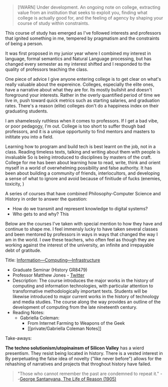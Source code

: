 >[!WARN]
>Under development. An ongoing note on college, extracting value from an institution that seeks to exploit you, finding what college is actually good for, and the feeling of agency by shaping your course of study within constraints.

This course of study has emerged as I've followed interests and professors that ignited something in me, tempered by pragmatism and the constraints of being a person. 

It was first proposed in my junior year where I combined my interest in language, formal semantics and Natural Language processing, but has changed every semester as my interest shifted and I responded to the quality of professors teaching the class. 

One piece of advice I give anyone entering college is to get clear on what's really valuable about the expereince. Colleges, especially the elite ones, have a narrative about what they are for. Its mostly bullshit and doesn't foreground your interests.  Rather in the overly quantified period of time we live in, push toward quick metrics such as starting salaries, and graduation rates. There's a reason (elite) colleges don't do a happiness index on their graduating students. 

I am shamelessly ruthless when it comes to professors. If I get a bad vibe, or poor pedagogy, I'm out. College is too short to suffer though bad professors, and it is a unique opportunity to find mentors and masters to inititate you into a field. 

Learning how to program and build tech is best learnt on the job, not in a class. Reading timeless texts, talking and writing about them with people is invaluable So is being introduced to disciplines by masters of the craft. College for me has been about learning how to read, write, think and orient myself in a world of overwhelming possibility and false authority. It has been about building a community of friends, interlocultors, and developing a sense of what to ignore and avoid because of finitiude of fucks (enemies, toxicity, )


A series of courses that have combined Philosophy-Computer Science and History in order to answer the question:
- How do we transmit and represent knowledge to digital systems?
- Who gets to and why? 
This


Below are the courses I've taken with special mention to how they have and continue to shape me. I feel immensly lucky to have taken several classes and been mentored by professors in ways in ways that changed the way I am in the world. I owe these teachers, who often feel as though they are working against the interest of the university, an infinite and irrepayable debt of gratitude.

Title: [Information—Computing—Infrastructure](http://www.columbia.edu/cu/bulletin/uwb/#/cu/bulletin/uwb/subj/HIST/GR8479-20223-001)
- Graduate Seminar (History GR8479)
- Professor Matthew Jones - [Twitter](https://twitter.com/nescioquid)
- Description: The course introduces the major works in the history of computing and information technologies, with particular attention to transformative methodologically important texts. Students will be likewise introduced to major current works in the history of technology and media studies. The course along the way provides an outline of the development of computing from the late nineteenth century.
- Reading Notes:
	- Gabriella Coleman:
		- From Internet Farming to Weapons of the Geek
		- [[private/Gabriella Coleman Notes]]


 Take-aways:
 
 **The techno solutionism/utopinainsm of Silicon Valley** has a wierd presentism. They resist being located in history. There is a vested interest in By perpetuating the false idea of novelty ("like never before") allows for the rehashing of narratives and projects that throghout history have failed. 

> "Those who cannot remember the past are condemned to repeat it." --[George Santanyana, The Life of Reason (1905)](https://americanart.si.edu/artwork/those-who-cannot-remember-past-are-condemned-repeat-it-george-santayana-life-reason-1905)
